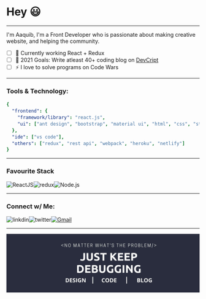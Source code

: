 # Hey :smiley:

---
I'm Aaquib, I'm a Front Developer who is passionate about making creative website, and helping the community.

- [ ] 🌱 Currently working React + Redux
- [ ] 🥅 2021 Goals: Write atleast 40+ coding blog on [DevCript](https://devcript.com)
- [ ] ⚡ I love to solve programs on Code Wars

---
### Tools & Technology:
```yaml
{
  "frontend": {
    "framework/library": "react.js",
    "ui": ["ant design", "bootstrap", "material ui", "html", "css", "styled-components", "javascript"]
  },
  "ide": ["vs code"],                     
  "others": ["redux", "rest api", "webpack", "heroku", "netlify"]
}
```
---

### Favourite Stack
<img align="left" alt="ReactJS" src="https://img.shields.io/badge/React-20232A?style=for-the-badge&logo=react&logoColor=61DAFB" />
<img align="left" alt="redux" src="https://img.shields.io/badge/Redux-593D88?style=for-the-badge&logo=redux&logoColor=white" />
<img align="left" alt="Node.js" src="https://img.shields.io/badge/Node.js-43853D?style=for-the-badge&logo=node.js&logoColor=white" />
<br/>

---
### Connect w/ Me:

[<img align="left" alt="linkdin" src="https://img.shields.io/badge/LinkedIn-0077B5?style=for-the-badge&logo=linkedin&logoColor=white" />][linkedin]
[<img align="left" alt="twitter" src="https://img.shields.io/badge/Twitter-1DA1F2?style=for-the-badge&logo=twitter&logoColor=white" />][twitter]
[![Gmail](https://img.shields.io/badge/-gmail-%23D14836?style=for-the-badge&logo=Gmail&logoColor=white)](mailto:aaquib5076@gmail.com)

[twitter]: https://twitter.com/DeadshotXI
[linkedin]: https://www.linkedin.com/in/aaquib-ahmed/

---
![banner](https://github.com/killcodeX/killcodeX/blob/master/linkedln%20banner%20(3).jpg)

